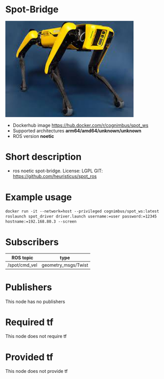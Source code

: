 # Spot-Bridge

<img src="./spot-bridge/spot.jpeg" alt="spot-bridge" width="400"/>

* Dockerhub image https://hub.docker.com/r/cognimbus/spot_ws
* Supported architectures <b>arm64/amd64/unknown/unknown</b>
* ROS version <b>noetic
</b>

# Short description
* ros noetic spot-bridge.
License: LGPL
GIT: https://github.com/heuristicus/spot_ros

# Example usage
```
docker run -it --network=host --privileged cognimbus/spot_ws:latest roslaunch spot_driver driver.launch username:=user password:=12345 hostname:=192.168.80.3 --screen
```

# Subscribers
ROS topic | type
--- | ---
/spot/cmd_vel | geometry_msgs/Twist


# Publishers
This node has no publishers


# Required tf
This node does not require tf


# Provided tf
This node does not provide tf


